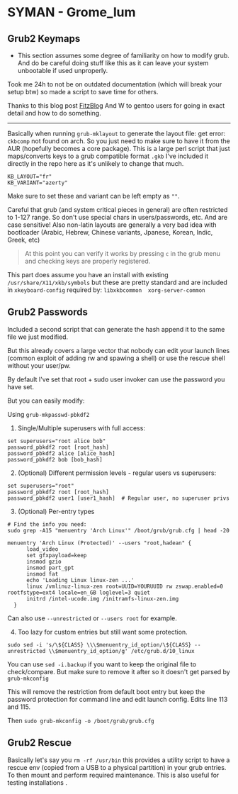 # SYMAN - Grome_lum

## Grub2 Keymaps

- This section assumes some degree of familiarity on how to modify grub. And do be careful doing stuff like this as it can leave your system unbootable if used unproperly.

Took me 24h to not be on outdated documentation (which will break your setup btw) so made a script to save time for others. 

Thanks to this blog post [FitzBlog](https://fitzcarraldoblog.wordpress.com/2019/04/21/how-to-change-the-keymap-keyboard-layout-used-by-the-grub-shell-in-gentoo-linux/) And W to gentoo users for going in exact detail and how to do something.

---

Basically when running `grub-mklayout` to generate the layout file: get error: `ckbcomp` not found on arch. So you just need to make sure to have it from the AUR (hopefully becomes a core package). This is a large perl script that just maps/converts keys to a grub compatible format `.gkb` I've included it directly in the repo here as it's unlikely to change that much. 

```
KB_LAYOUT="fr"
KB_VARIANT="azerty"
```

Make sure to set these and variant can be left empty as `""`. 

Careful that grub (and system critical pieces in general) are often restricted to 1-127 range. So don't use special chars in users/passwords, etc. And are case sensitive! Also non-latin layouts are generally a very bad idea with bootloader (Arabic, Hebrew, Chinese variants, Jpanese, Korean, Indic, Greek, etc)

> At this point you can verify it works by pressing `c` in the grub menu and checking keys are properly registered.

This part does assume you have an install with existing `/usr/share/X11/xkb/symbols` but these are pretty standard and are included in `xkeyboard-config` required by: `libxkbcommon  xorg-server-common`

## Grub2 Passwords

Included a second script that can generate the hash append it to the same file we just modified.

But this already covers a large vector that nobody can edit your launch lines (common exploit of adding rw and spawing a shell) or use the rescue shell without your user/pw.

By default I've set that root + sudo user invoker can use the password you have set. 

But you can easily modify:

Using `grub-mkpasswd-pbkdf2`

1. Single/Multiple superusers with full access:
```
set superusers="root alice bob"
password_pbkdf2 root [root_hash]
password_pbkdf2 alice [alice_hash]
password_pbkdf2 bob [bob_hash]
```

2. (Optional) Different permission levels - regular users vs superusers:
```
set superusers="root"
password_pbkdf2 root [root_hash]
password_pbkdf2 user1 [user1_hash]  # Regular user, no superuser privs
```

3. (Optional) Per-entry types
```
# Find the info you need:
sudo grep -A15 "menuentry 'Arch Linux'" /boot/grub/grub.cfg | head -20

menuentry 'Arch Linux (Protected)' --users "root,hadean" {
      load_video
      set gfxpayload=keep
      insmod gzio
      insmod part_gpt
      insmod fat
      echo 'Loading Linux linux-zen ...'
      linux /vmlinuz-linux-zen root=UUID=YOURUUID rw zswap.enabled=0 rootfstype=ext4 locale=en_GB loglevel=3 quiet
      initrd /intel-ucode.img /initramfs-linux-zen.img
  }
```

Can also use `--unrestricted` or `--users root` for example.

4. Too lazy for custom entries but still want some protection.

```
sudo sed -i 's/\${CLASS} \\\$menuentry_id_option/\${CLASS} --unrestricted \\$menuentry_id_option/g' /etc/grub.d/10_linux
```

You can use `sed -i.backup` if you want to keep the original file to check/compare. But make sure to remove it after so it doesn't get parsed by `grub-mkconfig`

This will remove the restriction from default boot entry but keep the password protection for command line and edit launch config. Edits line 113 and 115. 

Then `sudo grub-mkconfig -o /boot/grub/grub.cfg`

## Grub2 Rescue

Basically let's say you `rm -rf /usr/bin` this provides a utility script to have a rescue env (copied from a USB to a physical partition) in your grub entries. To then mount and perform required maintenance. This is also useful for testing installations . 
